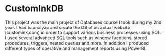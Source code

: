 # CustomInkDB

This project was the main project of Databases course I took during my 2nd year.
I had to analyze and create the DB of an actual website (customink.com) in order to support various business processes using SQL.
I used several advanced SQL tools such as window fucntions, stored procedures, triggers, nested queries and more.
In addition I produced different types of operative and management reports using PowerBI.
